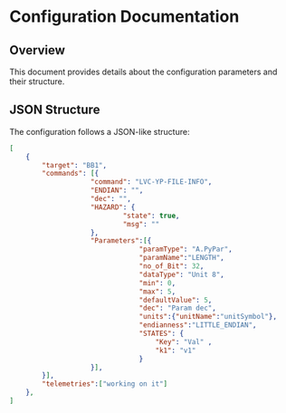 # Configuration Documentation

## Overview

This document provides details about the configuration parameters and their structure.

## JSON Structure

The configuration follows a JSON-like structure:

```json
[
    {
        "target": "BB1",
        "commands": [{
                    "command": "LVC-YP-FILE-INFO",
                    "ENDIAN": "",
                    "dec": "",
                    "HAZARD": {
                            "state": true,
                            "msg": ""
                    },
                    "Parameters":[{
                                "paramType": "A.PyPar",
                                "paramName":"LENGTH",
                                "no_of_Bit": 32,
                                "dataType": "Unit 8",
                                "min": 0,
                                "max": 5,
                                "defaultValue": 5,
                                "dec": "Param dec",
                                "units":{"unitName":"unitSymbol"},
                                "endianness":"LITTLE_ENDIAN",
                                "STATES": {
                                    "Key": "Val" ,
                                    "k1": "v1" 
                                }
                    }], 
        }],
        "telemetries":["working on it"]
    },
]
